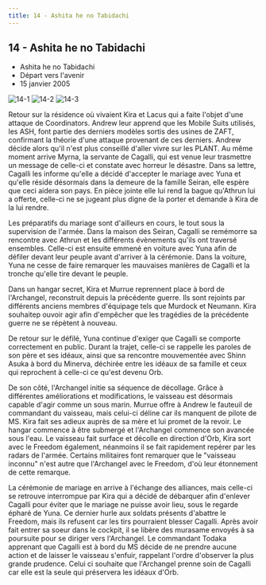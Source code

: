 ```yaml
---
title: 14 - Ashita he no Tabidachi
---
```


14 - Ashita he no Tabidachi
---------------------------

* Ashita he no Tabidachi
* Départ vers l'avenir
* 15 janvier 2005


![14-1](/images/stories/saga/gundamseeddestiny/episodes/14-1.jpg) ![14-2](/images/stories/saga/gundamseeddestiny/episodes/14-2.jpg) ![14-3](/images/stories/saga/gundamseeddestiny/episodes/14-3.jpg)


Retour sur la résidence où vivaient Kira et Lacus qui a faite l'objet d'une attaque de Coordinators. Andrew leur apprend que les Mobile Suits utilisés, les ASH, font partie des derniers modèles sortis des usines de ZAFT, confirmant la théorie d'une attaque provenant de ces derniers. Andrew décide alors qu'il n'est plus conseillé d'aller vivre sur les PLANT. Au même moment arrive Myrna, la servante de Cagalli, qui est venue leur trasmettre un message de celle-ci et constate avec horreur le désastre. Dans sa lettre, Cagalli les informe qu'elle a décidé d'accepter le mariage avec Yuna et qu'elle réside désormais dans la demeure de la famille Seiran, elle espère que ceci aidera son pays. En pièce jointe elle lui rend la bague qu'Athrun lui a offerte, celle-ci ne se jugeant plus digne de la porter et demande à Kira de la lui rendre.


Les préparatifs du mariage sont d'ailleurs en cours, le tout sous la supervision de l'armée. Dans la maison des Seiran, Cagalli se remémorre sa rencontre avec Athrun et les différents évènements qu'ils ont traversé ensembles. Celle-ci est ensuite emmené en voiture avec Yuna afin de défiler devant leur peuple avant d'arriver à la cérémonie. Dans la voiture, Yuna ne cesse de faire remarquer les mauvaises manières de Cagalli et la tronche qu'elle tire devant le peuple.


Dans un hangar secret, Kira et Murrue reprennent place à bord de l'Archangel, reconstruit depuis la précédente guerre. Ils sont rejoints par différents anciens membres d'équipage tels que Murdock et Neumann. Kira souhaitep ouvoir agir afin d'empêcher que les tragédies de la précédente guerre ne se répètent à nouveau.


De retour sur le défilé, Yuna continue d'exiger que Cagalli se comporte correctement en public. Durant la trajet, celle-ci se rappelle les paroles de son père et ses idéaux, ainsi que sa rencontre mouvementée avec Shinn Asuka à bord du Minerva, déchirée entre les idéaux de sa famille et ceux qui reprochent à celle-ci ce qu'est devenu Orb.


De son côté, l'Archangel initie sa séquence de décollage. Grâce à différentes améliorations et modifications, le vaisseau est désormais capable d'agir comme un sous marin. Murrue offre à Andrew le fauteuil de commandant du vaisseau, mais celui-ci déline car ils manquent de pilote de MS. Kira fait ses adieux auprès de sa mère et lui promet de la revoir. Le hangar commence à être submergé et l'Archangel commence son avancée sous l'eau. Le vaisseau fait surface et décolle en direction d'Orb, Kira sort avec le Freedom également, néanmoins il se fait rapidement repérer par les radars de l'armée. Certains militaires font remarquer que le "vaisseau inconnu" n'est autre que l'Archangel avec le Freedom, d'où leur étonnement de cette remarque.


La cérémonie de mariage en arrive à l'échange des alliances, mais celle-ci se retrouve interrompue par Kira qui a décidé de débarquer afin d'enlever Cagalli pour éviter que le mariage ne puisse avoir lieu, sous le regarde épharé de Yuna. Ce dernier hurle aux soldats présents d'abattre le Freedom, mais ils refusent car les tirs pourraient blesser Cagalli. Après avoir fait entrer sa soeur dans le cockpit, il se libère des murasame envoyés à sa poursuite pour se diriger vers l'Archangel. Le commandant Todaka apprenant que Cagalli est à bord du MS décide de ne prendre aucune action et de laisser le vaisseau s'enfuir, rappelant l'ordre d'observer la plus grande prudence. Celui ci souhaite que l'Archangel prenne soin de Cagalli car elle est la seule qui préservera les idéaux d'Orb.


